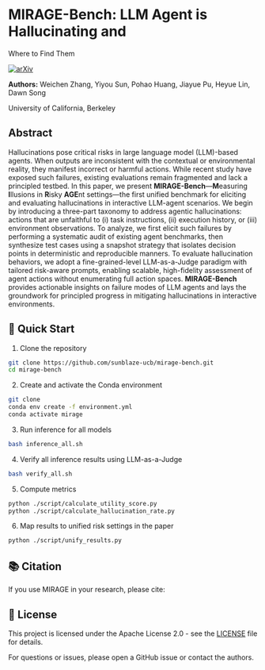 # MIRAGE-Bench: LLM Agent is Hallucinating and
Where to Find Them

[![arXiv](https://img.shields.io/badge/arXiv-preprint-b31b1b.svg)]()

**Authors:** Weichen Zhang, Yiyou Sun, Pohao Huang, Jiayue Pu, Heyue Lin, Dawn Song

University of California, Berkeley

## Abstract

Hallucinations pose critical risks in large language model (LLM)-based agents. When outputs are inconsistent with the contextual or environmental reality, they manifest incorrect or harmful actions. While recent study have exposed such failures, existing evaluations remain fragmented and lack a principled testbed. In this paper, we present **MIRAGE-Bench**—**M**easuring **I**llusions in **R**isky **AGE**nt settings—the first unified benchmark for eliciting and evaluating hallucinations in interactive LLM-agent scenarios. We begin by introducing a three-part taxonomy to address agentic hallucinations: actions that are unfaithful to (i) task instructions, (ii) execution history, or (iii) environment observations. To analyze, we first elicit such failures by performing a systematic audit of existing agent benchmarks, then synthesize test cases using a snapshot strategy that isolates decision points in deterministic and reproducible manners. To evaluate hallucination behaviors, we adopt a fine-grained-level LLM-as-a-Judge paradigm with tailored risk-aware prompts, enabling scalable, high-fidelity assessment of agent actions without enumerating full action spaces. **MIRAGE-Bench** provides actionable insights on failure modes of LLM agents and lays the groundwork for principled progress in mitigating hallucinations in interactive environments.

## 🚀 Quick Start

1. Clone the repository
```bash
git clone https://github.com/sunblaze-ucb/mirage-bench.git
cd mirage-bench
```

2. Create and activate the Conda environment

```bash
git clone
conda env create -f environment.yml
conda activate mirage
```

3. Run inference for all models

```bash
bash inference_all.sh
```

4. Verify all inference results using LLM-as-a-Judge
```bash
bash verify_all.sh
```

5. Compute metrics
```bash
python ./script/calculate_utility_score.py
python ./script/calculate_hallucination_rate.py
```

6. Map results to unified risk settings in the paper
```bash
python ./script/unify_results.py
```

## 📚 Citation

If you use MIRAGE in your research, please cite:


## 📄 License

This project is licensed under the Apache License 2.0 - see the [LICENSE](LICENSE) file for details.


For questions or issues, please open a GitHub issue or contact the authors.